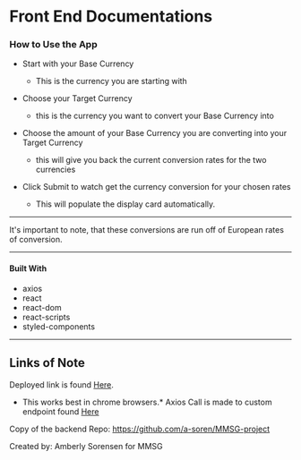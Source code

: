# Front End Documentations #

### How to Use the App ###

* Start with your Base Currency
    * This is the currency you are starting with

* Choose your Target Currency
    * this is the currency you want to convert your Base Currency into

* Choose the amount of your Base Currency you are converting into your Target Currency
    * this will give you back the current conversion rates for the two currencies
* Click Submit to watch get the currency conversion for your chosen rates
    * This will populate the display card automatically. 

- - - -

It's important to note, that these conversions are run off of European rates of conversion. 

- - - -
#### Built With ####
* axios
* react
* react-dom
* react-scripts
* styled-components

- - - -

## Links of Note ##
Deployed link is found [Here](https://mmsg-fe.herokuapp.com/).
* This works best in chrome browsers.*
Axios Call is made to custom endpoint found [Here](https://mmsg-project.herokuapp.com)

Copy of the backend Repo: https://github.com/a-soren/MMSG-project


Created by: Amberly Sorensen for MMSG
